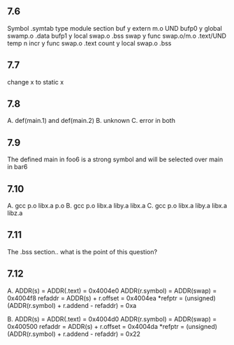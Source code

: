 ## 7.6

Symbol	.symtab	type	module	section
buf	y	extern	m.o	UND
bufp0	y	global	swamp.o	.data
bufp1	y	local	swap.o	.bss
swap	y	func	swap.o/m.o	.text/UND
temp	n
incr	y	func	swap.o	.text
count	y	local	swap.o	.bss

## 7.7

change x to static x

## 7.8

A. def(main.1) and def(main.2)
B. unknown
C. error in both

## 7.9

The defined main in foo6 is a strong symbol and will be selected over main in bar6

## 7.10

A. gcc p.o libx.a p.o
B. gcc p.o libx.a liby.a libx.a
C. gcc p.o libx.a liby.a libx.a libz.a

## 7.11

The .bss section.. what is the point of this question?

## 7.12

A.
ADDR(s) = ADDR(.text) = 0x4004e0
ADDR(r.symbol) = ADDR(swap) = 0x4004f8
refaddr = ADDR(s) + r.offset = 0x4004ea
*refptr = (unsigned) (ADDR(r.symbol) + r.addend - refaddr) = 0xa

B.
ADDR(s) = ADDR(.text) = 0x4004d0
ADDR(r.symbol) = ADDR(swap) = 0x400500
refaddr = ADDR(s) + r.offset = 0x4004da
*refptr = (unsigned) (ADDR(r.symbol) + r.addend - refaddr) = 0x22